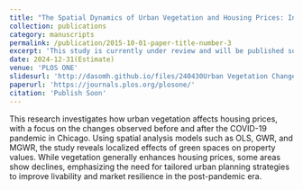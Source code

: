 ```yaml
---
title: "The Spatial Dynamics of Urban Vegetation and Housing Prices: Insights from Pre- and Post-Pandemic Chicago Using OLS and MGWR Models"
collection: publications
category: manuscripts
permalink: /publication/2015-10-01-paper-title-number-3
excerpt: 'This study is currently under review and will be published soon.'
date: 2024-12-31(Estimate)
venue: 'PLOS ONE'
slidesurl: 'http://dasomh.github.io/files/240430Urban Vegetation Change and Its Impact on Housing Prices_Final.pdf'
paperurl: 'https://journals.plos.org/plosone/'
citation: 'Publish Soon'
---
```


This research investigates how urban vegetation affects housing prices, with a focus on the changes observed before and after the COVID-19 pandemic in Chicago. Using spatial analysis models such as OLS, GWR, and MGWR, the study reveals localized effects of green spaces on property values. While vegetation generally enhances housing prices, some areas show declines, emphasizing the need for tailored urban planning strategies to improve livability and market resilience in the post-pandemic era.
